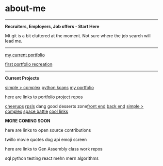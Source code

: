 # about-me

******

__Recruiters, Employers, Job offers _-_ Start Here__

Mt git is a bit cluttered at the moment. Not sure where the job search will lead me. 

------

[my current portfolio](https://brianlovega.github.io/portfolio-improvements/)


[first portfolio recreation](https://brianloveless-copy.netlify.com/)

______

__Current Projects__

[simple > complex](https://github.com/BrianLoveGa/proj4-simple-over-complex)
[python koans](https://github.com/BrianLoveGa/python_koans)
[my portfolio ](https://github.com/BrianLoveGa/portfolio-improvements)



here are links to portfolio project repos


[cheerups](https://github.com/BrianLoveGa/project-2-cheerupApp)
[rpsls](https://github.com/BrianLoveGa/game-rock-paper-scissors)
dang good desserts zone[front end](https://github.com/esin87/ga-seir-project3-frontend) [back end](https://github.com/esin87/ga-seir-project3)
[simple > complex](https://github.com/BrianLoveGa/proj4-simple-over-complex)
[space battle](https://github.com/BrianLoveGa/space-battle-game)
[cool links](https://github.com/BrianLoveGa/cool-LinksPage)


__MORE COMING SOON__

here are links to open source contributions

twillo
movie quotes
dog api
emoji screen





here are links to Gen Assembly class work repos

sql
python
testing
react
mehn
mern
algorithms



